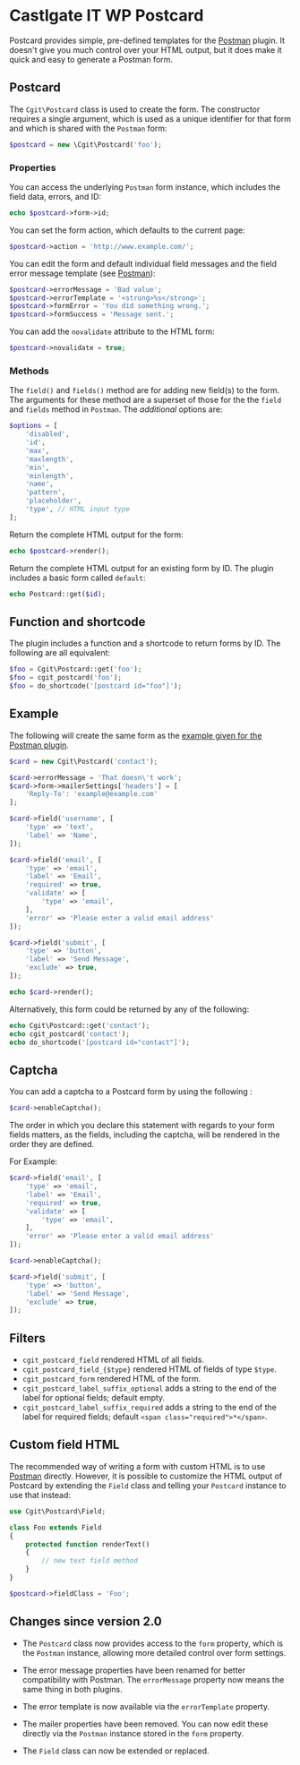 # Castlgate IT WP Postcard #

Postcard provides simple, pre-defined templates for the [Postman](http://github.com/castlegateit/cgit-wp-postman) plugin. It doesn't give you much control over your HTML output, but it does make it quick and easy to generate a Postman form.

## Postcard ##

The `Cgit\Postcard` class is used to create the form. The constructor requires a single argument, which is used as a unique identifier for that form and which is shared with the `Postman` form:

~~~ php
$postcard = new \Cgit\Postcard('foo');
~~~

### Properties ###

You can access the underlying `Postman` form instance, which includes the field data, errors, and ID:

~~~ php
echo $postcard->form->id;
~~~

You can set the form action, which defaults to the current page:

~~~ php
$postcard->action = 'http://www.example.com/';
~~~

You can edit the form and default individual field messages and the field error message template (see [Postman](http://github.com/castlegateit/cgit-wp-postman)):

~~~ php
$postcard->errorMessage = 'Bad value';
$postcard->errorTemplate = '<strong>%s</strong>';
$postcard->formError = 'You did something wrong.';
$postcard->formSuccess = 'Message sent.';
~~~

You can add the `novalidate` attribute to the HTML form:

~~~ php
$postcard->novalidate = true;
~~~

### Methods ###

The `field()` and `fields()` method are for adding new field(s) to the form. The arguments for these method are a superset of those for the the `field` and `fields` method in `Postman`. The _additional_ options are:

~~~ php
$options = [
    'disabled',
    'id',
    'max',
    'maxlength',
    'min',
    'minlength',
    'name',
    'pattern',
    'placeholder',
    'type', // HTML input type
];
~~~

Return the complete HTML output for the form:

~~~ php
echo $postcard->render();
~~~

Return the complete HTML output for an existing form by ID. The plugin includes a basic form called `default`:

~~~ php
echo Postcard::get($id);
~~~

## Function and shortcode ##

The plugin includes a function and a shortcode to return forms by ID. The following are all equivalent:

~~~ php
$foo = Cgit\Postcard::get('foo');
$foo = cgit_postcard('foo');
$foo = do_shortcode('[postcard id="foo"]');
~~~

## Example ##

The following will create the same form as the [example given for the Postman plugin](http://github.com/castlegateit/cgit-wp-postman).

~~~ php
$card = new Cgit\Postcard('contact');

$card->errorMessage = 'That doesn\'t work';
$card->form->mailerSettings['headers'] = [
    'Reply-To': 'example@example.com'
];

$card->field('username', [
    'type' => 'text',
    'label' => 'Name',
]);

$card->field('email', [
    'type' => 'email',
    'label' => 'Email',
    'required' => true,
    'validate' => [
        'type' => 'email',
    ],
    'error' => 'Please enter a valid email address'
]);

$card->field('submit', [
    'type' => 'button',
    'label' => 'Send Message',
    'exclude' => true,
]);

echo $card->render();
~~~

Alternatively, this form could be returned by any of the following:

~~~ php
echo Cgit\Postcard::get('contact');
echo cgit_postcard('contact');
echo do_shortcode('[postcard id="contact"]');
~~~

## Captcha ##

You can add a captcha to a Postcard form by using the following :

~~~ php
$card->enableCaptcha();
~~~

The order in which you declare this statement with regards to your form fields matters, as the fields, including the captcha, will be rendered in the order they are defined.


For Example:

~~~ php
$card->field('email', [
    'type' => 'email',
    'label' => 'Email',
    'required' => true,
    'validate' => [
        'type' => 'email',
    ],
    'error' => 'Please enter a valid email address'
]);

$card->enableCaptcha();

$card->field('submit', [
    'type' => 'button',
    'label' => 'Send Message',
    'exclude' => true,
]);
~~~


## Filters ##

*   `cgit_postcard_field` rendered HTML of all fields.
*   `cgit_postcard_field_{$type}` rendered HTML of fields of type `$type`.
*   `cgit_postcard_form` rendered HTML of the form.
*   `cgit_postcard_label_suffix_optional` adds a string to the end of the label for optional fields; default empty.
*   `cgit_postcard_label_suffix_required` adds a string to the end of the label for required fields; default `<span class="required">*</span>`.

## Custom field HTML ##

The recommended way of writing a form with custom HTML is to use [Postman](http://github.com/castlegateit/cgit-wp-postman) directly. However, it is possible to customize the HTML output of Postcard by extending the `Field` class and telling your `Postcard` instance to use that instead:

~~~ php
use Cgit\Postcard\Field;

class Foo extends Field
{
    protected function renderText()
    {
        // new text field method
    }
}

$postcard->fieldClass = 'Foo';
~~~

## Changes since version 2.0 ##

*   The `Postcard` class now provides access to the `form` property, which is the `Postman` instance, allowing more detailed control over form settings.

*   The error message properties have been renamed for better compatibility with Postman. The `errorMessage` property now means the same thing in both plugins.

*   The error template is now available via the `errorTemplate` property.

*   The mailer properties have been removed. You can now edit these directly via the `Postman` instance stored in the `form` property.

*   The `Field` class can now be extended or replaced.
